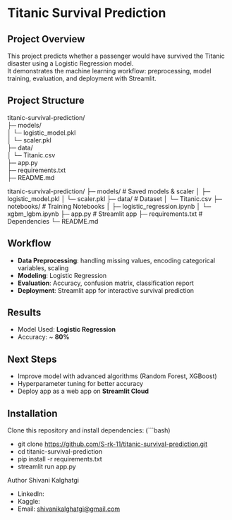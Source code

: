 # Titanic Survival Prediction

## Project Overview
This project predicts whether a passenger would have survived the Titanic disaster using a Logistic Regression model.  
It demonstrates the machine learning workflow: preprocessing, model training, evaluation, and deployment with Streamlit.  

## Project Structure
titanic-survival-prediction/  
├─ models/  
│   └─ logistic_model.pkl  
│   └─ scaler.pkl  
├─ data/  
│   └─ Titanic.csv  
├─ app.py  
├─ requirements.txt  
├─ README.md  

titanic-survival-prediction/
├─ models/                  # Saved models & scaler
│  ├─ logistic_model.pkl
│  └─ scaler.pkl
├─ data/                    # Dataset
│  └─ Titanic.csv
├─ notebooks/               # Training Notebooks
│  ├─ logistic_regression.ipynb
│  └─ xgbm_lgbm.ipynb
├─ app.py                   # Streamlit app
├─ requirements.txt         # Dependencies
└─ README.md

## Workflow
- **Data Preprocessing**: handling missing values, encoding categorical variables, scaling  
- **Modeling**: Logistic Regression  
- **Evaluation**: Accuracy, confusion matrix, classification report  
- **Deployment**: Streamlit app for interactive survival prediction

## Results
- Model Used: **Logistic Regression**  
- Accuracy: ~ **80%**  

## Next Steps
- Improve model with advanced algorithms (Random Forest, XGBoost)  
- Hyperparameter tuning for better accuracy  
- Deploy app as a web app on **Streamlit Cloud** 

## Installation
Clone this repository and install dependencies:
(```bash)

- git clone https://github.com/S-rk-11/titanic-survival-prediction.git
- cd titanic-survival-prediction
- pip install -r requirements.txt
- streamlit run app.py 

Author
Shivani Kalghatgi

- LinkedIn:
- Kaggle:
- Email: shivanikalghatgi@gmail.com
